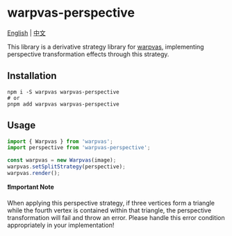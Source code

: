 # warpvas-perspective

[English](README.md) | [中文](README.cn.md)

This library is a derivative strategy library for [warpvas](https://github.com/huanjinliu/warpvas), implementing perspective transformation effects through this strategy.

## Installation

```shell
npm i -S warpvas warpvas-perspective
# or
pnpm add warpvas warpvas-perspective
```

## Usage

```typescript
import { Warpvas } from 'warpvas';
import perspective from 'warpvas-perspective';

const warpvas = new Warpvas(image);
warpvas.setSplitStrategy(perspective);
warpvas.render();
```

**❗Important Note**

When applying this perspective strategy, if three vertices form a triangle while the fourth vertex is contained within that triangle, the perspective transformation will fail and throw an error. Please handle this error condition appropriately in your implementation!
